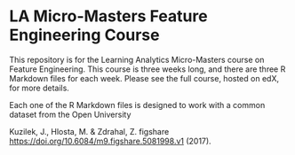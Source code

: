 # LA Micro-Masters Feature Engineering Course

  This repository is for the Learning Analytics Micro-Masters course on Feature Engineering. This course is three weeks long, and there are three R Markdown files for each week. Please see the full course, hosted on edX, for more details.

Each one of the R Markdown files is designed to work with a common dataset from the Open University

Kuzilek, J., Hlosta, M. & Zdrahal, Z. figshare https://doi.org/10.6084/m9.figshare.5081998.v1 (2017).
